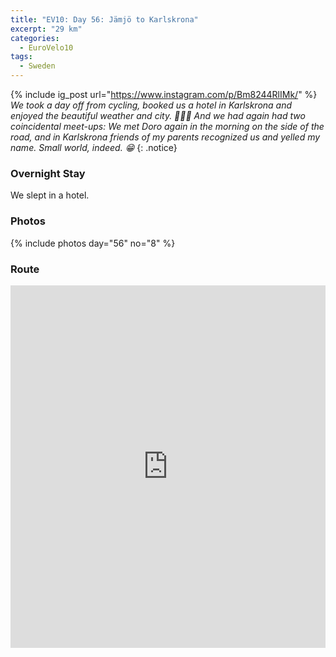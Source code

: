 ```yaml
---
title: "EV10: Day 56: Jämjö to Karlskrona"
excerpt: "29 km"
categories:
  - EuroVelo10
tags:
  - Sweden
---
```

{% include ig_post url="https://www.instagram.com/p/Bm8244RlIMk/" %}
_We took a day off from cycling, booked us a hotel in Karlskrona and enjoyed the beautiful weather and city. 🏡🇸🇪 And we had again had two coincidental meet-ups: We met Doro again in the morning on the side of the road, and in Karlskrona friends of my parents recognized us and yelled my name. Small world, indeed. 😁_
{: .notice}

### Overnight Stay

We slept in a hotel.

### Photos

{% include photos day="56" no="8" %}

### Route

<iframe src="https://www.komoot.de/tour/44692517/embed?profile=1" width="100%" height="580" frameborder="0" scrolling="no"></iframe>
